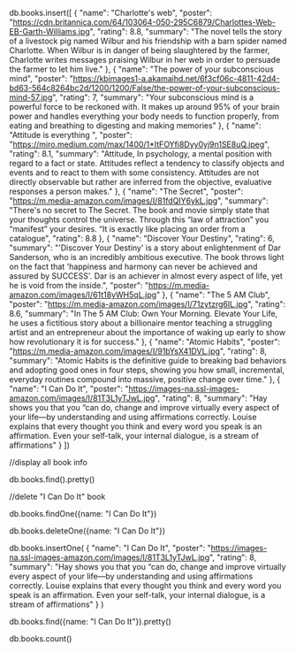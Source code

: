 db.books.insert([
{
"name": "Charlotte's web",
"poster": "https://cdn.britannica.com/64/103064-050-295C6879/Charlottes-Web-EB-Garth-Williams.jpg",
"rating": 8.8,
"summary": "The novel tells the story of a livestock pig named Wilbur and his friendship with a barn spider named Charlotte. When Wilbur is in danger of being slaughtered by the farmer, Charlotte writes messages praising Wilbur in her web in order to persuade the farmer to let him live."
},
{
"name": "The power of your subconscious mind",
"poster": "https://kbimages1-a.akamaihd.net/6f3cf06c-4811-42d4-bd63-564c8264bc2d/1200/1200/False/the-power-of-your-subconscious-mind-57.jpg",
"rating": 7,
"summary": "Your subconscious mind is a powerful force to be reckoned with. It makes up around 95% of your brain power and handles everything your body needs to function properly, from eating and breathing to digesting and making memories"
},
{
"name": "Attitude is everything ",
"poster": "https://miro.medium.com/max/1400/1*ItFOYfi8Dyy0yj9n1SE8uQ.jpeg",
"rating": 8.1,
"summary": "Attitude, In psychology, a mental position with regard to a fact or state. Attitudes reflect a tendency to classify objects and events and to react to them with some consistency. Attitudes are not directly observable but rather are inferred from the objective, evaluative responses a person makes."
},
{
"name": "The Secret",
"poster": "https://m.media-amazon.com/images/I/81fdQIY6ykL.jpg",
"summary": "There's no secret to The Secret. The book and movie simply state that your thoughts control the universe. Through this “law of attraction” you “manifest” your desires. “It is exactly like placing an order from a catalogue",
"rating": 8.8
},
{
"name": "Discover Your Destiny",
"rating": 6,
"summary": "'Discover Your Destiny' is a story about enlightenment of Dar Sanderson, who is an incredibly ambitious executive. The book throws light on the fact that 'happiness and harmony can never be achieved and assured by SUCCESS'. Dar is an achiever in almost every aspect of life, yet he is void from the inside.",
"poster": "https://m.media-amazon.com/images/I/61t18yWH5qL.jpg"
},
{
"name": "The 5 AM Club",
"poster": "https://m.media-amazon.com/images/I/71zytzrg6lL.jpg",
"rating": 8.6,
"summary": "In The 5 AM Club: Own Your Morning. Elevate Your Life, he uses a fictitious story about a billionaire mentor teaching a struggling artist and an entrepreneur about the importance of waking up early to show how revolutionary it is for success."
},
{
"name": "Atomic Habits",
"poster": "https://m.media-amazon.com/images/I/91bYsX41DVL.jpg",
"rating": 8,
"summary": "Atomic Habits is the definitive guide to breaking bad behaviors and adopting good ones in four steps, showing you how small, incremental, everyday routines compound into massive, positive change over time."
},
{
"name": "I Can Do It",
"poster": "https://images-na.ssl-images-amazon.com/images/I/81T3L1yTJwL.jpg",
"rating": 8,
"summary": "Hay shows you that you “can do, change and improve virtually every aspect of your life—by understanding and using affirmations correctly. Louise explains that every thought you think and every word you speak is an affirmation. Even your self-talk, your internal dialogue, is a stream of affirmations"
}
])

//display all book info

db.books.find().pretty()

//delete "I Can Do It" book

db.books.findOne({name: "I Can Do It"})

db.books.deleteOne({name: "I Can Do It"})

db.books.insertOne(
{
"name": "I Can Do It",
"poster": "https://images-na.ssl-images-amazon.com/images/I/81T3L1yTJwL.jpg",
"rating": 8,
"summary": "Hay shows you that you “can do, change and improve virtually every aspect of your life—by understanding and using affirmations correctly. Louise explains that every thought you think and every word you speak is an affirmation. Even your self-talk, your internal dialogue, is a stream of affirmations"
}
)


db.books.find({name: "I Can Do It"}).pretty()

db.books.count()